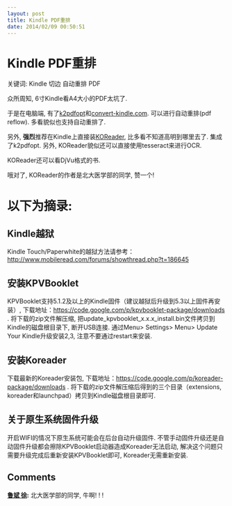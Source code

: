 ```yaml
---
layout: post
title: Kindle PDF重排
date: 2014/02/09 00:50:51
---
```


# Kindle PDF重排

关键词: Kindle 切边 自动重排 PDF

众所周知, 6寸Kindle看A4大小的PDF太坑了. 

于是在电脑端, 有了[k2pdfopt](http://willus.com/k2pdfopt/)和[convert-kindle.com](http://convert-kindle.com/). 可以进行自动重排(pdf reflow).  多看貌似也支持自动重排了. 

另外, **强烈**推荐在Kindle上直接装[KOReader](http://vislab.bjmu.edu.cn/blog/hwangxin/category/kindle/), 比多看不知道高明到哪里去了. 集成了k2pdfopt. 另外, KOReader貌似还可以直接使用tesseract来进行OCR. 

KOReader还可以看DjVu格式的书. 

哦对了, KOReader的作者是北大医学部的同学, 赞一个! 

# 以下为摘录:

## Kindle越狱

Kindle Touch/Paperwhite的越狱方法请参考：http://www.mobileread.com/forums/showthread.php?t=186645

## 安装KPVBooklet

KPVBooklet支持5.1.2及以上的Kindle固件（建议越狱后升级到5.3以上固件再安装）, 下载地址：https://code.google.com/p/kpvbooklet-package/downloads . 将下载的zip文件解压缩, 把update_kpvbooklet_x.x.x_install.bin文件拷贝到Kindle的磁盘根目录下, 断开USB连接. 通过Menu> Settings> Menu> Update Your Kindle升级安装2,3, 注意不要通过restart来安装. 

## 安装Koreader

下载最新的Koreader安装包, 下载地址：https://code.google.com/p/koreader-package/downloads . 将下载的zip文件解压缩后得到的三个目录（extensions, koreader和launchpad）拷贝到Kindle磁盘根目录即可. 

## 关于原生系统固件升级

开启WIFI的情况下原生系统可能会在后台自动升级固件. 不管手动固件升级还是自动固件升级都会擦除KPVBooklet启动器造成Koreader无法启动, 解决这个问题只需要升级完成后重新安装KPVBooklet即可, Koreader无需重新安装. 

## Comments

**[鲁斌 徐](#5 "2014-03-02 21:24:00"):** 北大医学部的同学, 牛啊! ! ! 

